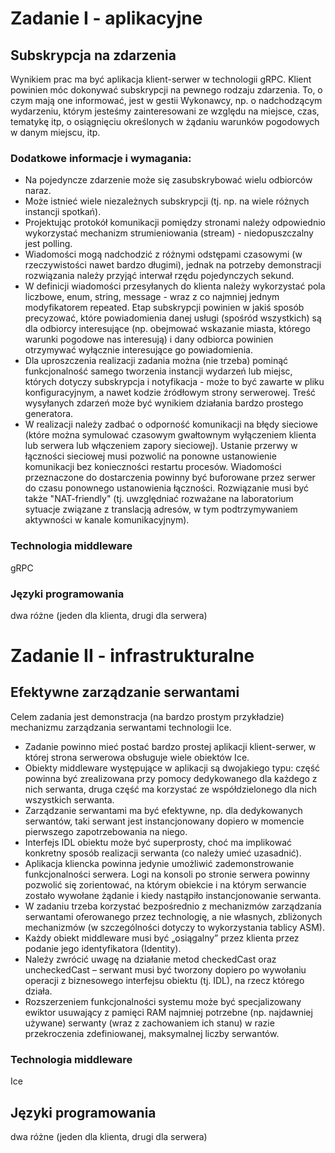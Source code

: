 # Zadanie I - aplikacyjne

## Subskrypcja na zdarzenia

Wynikiem prac ma być aplikacja klient-serwer w technologii gRPC. Klient powinien móc dokonywać subskrypcji na pewnego rodzaju zdarzenia. To, o czym mają one informować, jest w gestii Wykonawcy, np. o nadchodzącym wydarzeniu, którym jesteśmy zainteresowani ze względu na miejsce, czas, tematykę itp, o osiągnięciu określonych w żądaniu warunków pogodowych w danym miejscu, itp.

### Dodatkowe informacje i wymagania:

- Na pojedyncze zdarzenie może się zasubskrybować wielu odbiorców naraz.
- Może istnieć wiele niezależnych subskrypcji (tj. np. na wiele różnych instancji spotkań).
- Projektując protokół komunikacji pomiędzy stronami należy odpowiednio wykorzystać mechanizm strumieniowania (stream) - niedopuszczalny jest polling.
- Wiadomości mogą nadchodzić z różnymi odstępami czasowymi (w rzeczywistości nawet bardzo długimi), jednak na potrzeby demonstracji rozwiązania należy przyjąć interwał rzędu pojedynczych sekund.
- W definicji wiadomości przesyłanych do klienta należy wykorzystać pola liczbowe, enum, string, message - wraz z co najmniej jednym modyfikatorem repeated. Etap subskrypcji powinien w jakiś sposób precyzować, które powiadomienia danej usługi (spośród wszystkich) są dla odbiorcy interesujące (np. obejmować wskazanie miasta, którego warunki pogodowe nas interesują) i dany odbiorca powinien otrzymywać wyłącznie interesujące go powiadomienia.
- Dla uproszczenia realizacji zadania można (nie trzeba) pominąć funkcjonalność samego tworzenia instancji wydarzeń lub miejsc, których dotyczy subskrypcja i notyfikacja - może to być zawarte w pliku konfiguracyjnym, a nawet kodzie źródłowym strony serwerowej. Treść wysyłanych zdarzeń może być wynikiem działania bardzo prostego generatora.
- W realizacji należy zadbać o odporność komunikacji na błędy sieciowe (które można symulować czasowym gwałtownym wyłączeniem klienta lub serwera lub włączeniem zapory sieciowej). Ustanie przerwy w łączności sieciowej musi pozwolić na ponowne ustanowienie komunikacji bez konieczności restartu procesów. Wiadomości przeznaczone do dostarczenia powinny być buforowane przez serwer do czasu ponownego ustanowienia łączności. Rozwiązanie musi być także "NAT-friendly" (tj. uwzględniać rozważane na laboratorium sytuacje związane z translacją adresów, w tym podtrzymywaniem aktywności w kanale komunikacyjnym).

### Technologia middleware

gRPC

### Języki programowania

dwa różne (jeden dla klienta, drugi dla serwera)

# Zadanie II - infrastrukturalne

## Efektywne zarządzanie serwantami

Celem zadania jest demonstracja (na bardzo prostym przykładzie) mechanizmu zarządzania serwantami technologii Ice.

- Zadanie powinno mieć postać bardzo prostej aplikacji klient-serwer, w której strona serwerowa obsługuje wiele obiektów Ice.
- Obiekty middleware występujące w aplikacji są dwojakiego typu: część powinna być zrealizowana przy pomocy dedykowanego dla każdego z nich serwanta, druga część ma korzystać ze współdzielonego dla nich wszystkich serwanta.
- Zarządzanie serwantami ma być efektywne, np. dla dedykowanych serwantów, taki serwant jest instancjonowany dopiero w momencie pierwszego zapotrzebowania na niego.
- Interfejs IDL obiektu może być superprosty, choć ma implikować konkretny sposób realizacji serwanta (co należy umieć uzasadnić).
- Aplikacja kliencka powinna jedynie umożliwić zademonstrowanie funkcjonalności serwera. Logi na konsoli po stronie serwera powinny pozwolić się zorientować, na którym obiekcie i na którym serwancie zostało wywołane żądanie i kiedy nastąpiło instancjonowanie serwanta.
- W zadaniu trzeba korzystać bezpośrednio z mechanizmów zarządzania serwantami oferowanego przez technologię, a nie własnych, zbliżonych mechanizmów (w szczególności dotyczy to wykorzystania tablicy ASM).
- Każdy obiekt middleware musi być „osiągalny” przez klienta przez podanie jego identyfikatora (Identity).
- Należy zwrócić uwagę na działanie metod checkedCast oraz uncheckedCast – serwant musi być tworzony dopiero po wywołaniu operacji z biznesowego interfejsu obiektu (tj. IDL), na rzecz którego działa.
- Rozszerzeniem funkcjonalności systemu może być specjalizowany ewiktor usuwający z pamięci RAM najmniej potrzebne (np. najdawniej używane) serwanty (wraz z zachowaniem ich stanu) w razie przekroczenia zdefiniowanej, maksymalnej liczby serwantów.

### Technologia middleware

Ice

## Języki programowania

dwa różne (jeden dla klienta, drugi dla serwera)
